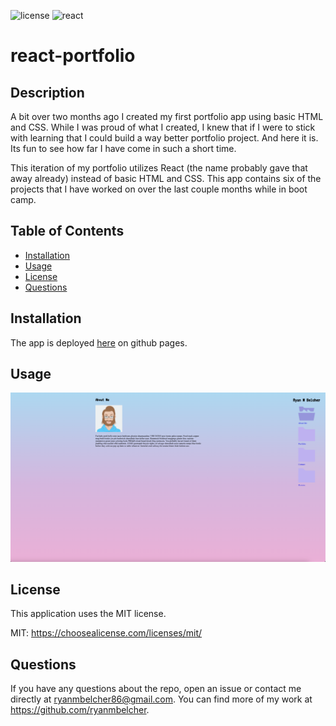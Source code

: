![license](https://img.shields.io/badge/License-MIT-blueviolet) ![react](https://img.shields.io/badge/react-v17.0.2-success)

# react-portfolio

## Description

A bit over two months ago I created my first portfolio app using basic HTML and CSS. While I was proud of what I created, I knew that if I were to stick with learning that I could build a way better portfolio project. And here it is. Its fun to see how far I have come in such a short time.

This iteration of my portfolio utilizes React (the name probably gave that away already) instead of basic HTML and CSS. This app contains six of the projects that I have worked on over the last couple months while in boot camp. 

## Table of Contents

  - [Installation](#installation)
  - [Usage](#usage)
  - [License](#license)
  - [Questions](#questions)

## Installation

The app is deployed [here](https://ryanmbelcher.github.io/react-portfolio/) on github pages.

## Usage

![screenshot of app](./src/images/app_screenshot.png)

## License

This application uses the MIT license.
  
MIT: https://choosealicense.com/licenses/mit/

## Questions

If you have any questions about the repo, open an issue or 
contact me directly at ryanmbelcher86@gmail.com. You can find more of my work at 
https://github.com/ryanmbelcher.